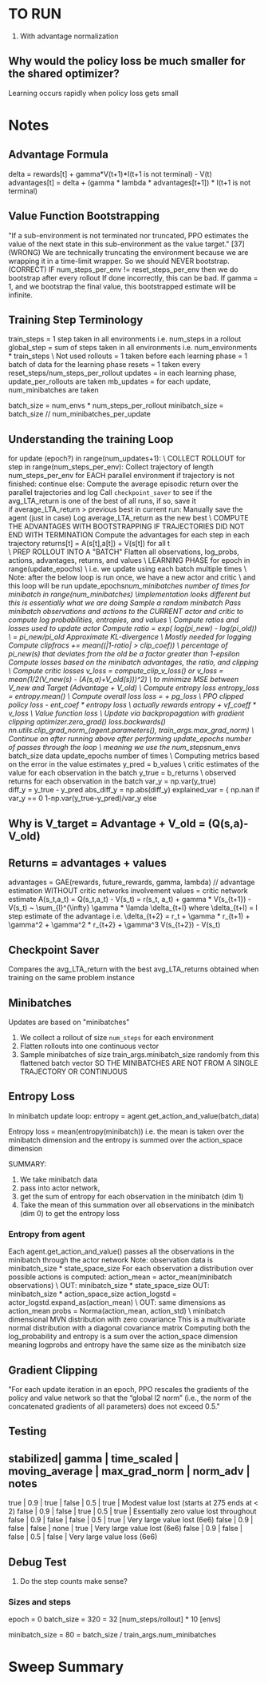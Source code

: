 # TO RUN
1. With advantage normalization

## Why would the policy loss be much smaller for the shared optimizer?
Learning occurs rapidly when policy loss gets small

# Notes
## Advantage Formula
delta = rewards[t] + gamma*V(t+1)*I(t+1 is not terminal) - V(t)
advantages[t] = delta + (gamma * lambda * advantages[t+1]) * I(t+1 is not terminal)

## Value Function Bootstrapping
"If a sub-environment is not terminated nor truncated, PPO estimates the value of the next state in this sub-environment as the value target." [37]
(WRONG) We are technically truncating the environment because we are wrapping it in a time-limit wrapper. So we should NEVER bootstrap. 
(CORRECT) IF num_steps_per_env != reset_steps_per_env then we do bootstrap after every rollout
If done incorrectly, this can be bad.  If gamma = 1, and we bootstrap the final value, this bootstrapped estimate will be infinite.



## Training Step Terminology
train_steps = 1 step taken in all environments i.e. num_steps in a rollout 
global_step = sum of steps taken in all environments i.e. num_environments * train_steps \\ Not used
rollouts = 1 taken before each learning phase = 1 batch of data for the learning phase
resets = 1 taken every reset_steps/num_steps_per_rollout
updates = in each learning phase, update_per_rollouts are taken 
mb_updates = for each update, num_minibatches are taken 

batch_size = num_envs * num_steps_per_rollout
minibatch_size = batch_size // num_minibatches_per_update



## Understanding the training Loop

for update (epoch?) in range(num_updates+1): 
    \\ COLLECT ROLLOUT
    for step in range(num_steps_per_env):
        Collect trajectory of length num_steps_per_env for EACH parallel environment
        if trajectory is not finished: 
            continue
        else: 
            Compute the average episodic return over the parallel trajectories and log
            Call `checkpoint_saver` to see if the avg_LTA_return is one of the best of all runs, if so, save it            
            if average_LTA_return > previous best in current run:
                Manually save the agent (just in case)
                Log average_LTA_return as the new best
    \\ COMPUTE THE ADVANTAGES WITH BOOTSTRAPPING IF TRAJECTORIES DID NOT END WITH TERMINATION
    Compute the advantages for each step in each trajectory 
    returns[t] = A(s[t],a[t]) + V(s[t]) for all t  
    \\ PREP ROLLOUT INTO A "BATCH"
    Flatten all observations, log_probs, actions, advantages, returns, and values
    \\ LEARNING PHASE
    for epoch in range(update_epochs) \\ i.e. we update using each batch multiple times
        \\ Note: after the below loop is run once, we have a new actor and critic
        \\ and this loop will be run update_epochs*num_minibatches number of times
        for minibatch in range(num_minibatches) \\implementation looks different but this is essentially what we are doing
            Sample a random minibatch
            Pass minibatch observations and actions to the CURRENT actor and critic to compute log probabilities, entropies, and values 
            \\ Compute ratios and losses used to update actor
            Compute ratio = exp( log(pi_new) - log(pi_old)) \\ = pi_new/pi_old
            Approximate KL-divergence  \\ Mostly needed for logging
            Compute clipfracs += mean((|1-ratio| > clip_coef)) \\ percentage of pi_new(s) that deviates from the old be a factor greater than 1-epsilon 
            Compute losses based on the minibatch advantages, the ratio, and clipping   
            \\ Compute critic losses
            v_loss = compute_clip_v_loss()
                or
            v_loss = mean(1/2(V_new(s) - (A(s,a)+V_old(s)))^2) \\ to minimize MSE between V_new and Target (Advantage + V_old)
            \\ Compute entropy loss
            entropy_loss = entropy.mean()
            \\ Compute overall loss
            loss = + pg_loss \\ PPO clipped policy loss
                   - ent_coef * entropy loss \\ actually rewards entropy
                   + vf_coeff * v_loss \\ Value function loss
            \\ Update via backpropagation with gradient clipping
            optimizer.zero_grad()
            loss.backwards()
            nn.utils.clip_grad_norm_(agent.parameters(), train_args.max_grad_norm) 
    \\ Continue on after running above after performing update_epochs number of passes through the loop
    \\ meaning we use the num_steps*num_envs batch_size data update_epochs number of times
    \\ Computing metrics based on the error in the value estimates
    y_pred = b_values \\ critic estimates of the value for each observation in the batch
    y_true = b_returns \\ observed returns for each observation in the batch
    var_y = np.var(y_true)    
    diff_y = y_true - y_pred
    abs_diff_y = np.abs(diff_y)
    explained_var = { np.nan                            if var_y == 0
                      1-np.var(y_true-y_pred)/var_y     else


## Why is V_target = Advantage + V_old = (Q(s,a)-V_old)

## Returns = advantages + values
advantages = GAE(rewards, future_rewards, gamma, lambda) // advantage estimation WITHOUT critic networks involvement
values = critic network estimate
A(s_t,a_t) = Q(s_t,a_t)                       - V(s_t)
           = r(s_t, a_t) + gamma * V(s_{t+1}) - V(s_t)
           ~ \sum_{l}^{\infty} \gamma * \lamda \delta_{t+l}
where
    \delta_{t+l) =  l step estimate of the advantage i.e.
    \delta_{t+2} = r_t + \gamma * r_{t+1) + \gamma^2 + \gamma^2 * r_{t+2} + \gamma^3 V(s_{t+2}) - V(s_t) 

    
## Checkpoint Saver
Compares the avg_LTA_return with the best avg_LTA_returns obtained when training on the same problem instance
    

## Minibatches
Updates are based on "minibatches"
1. We collect a rollout of size `num_steps` for each environment
2. Flatten rollouts into one continuous vector
3. Sample minibatches of size train_args.minibatch_size randomly from this flattened batch vector
SO THE MINIBATCHES ARE NOT FROM A SINGLE TRAJECTORY OR CONTINUOUS
   

## Entropy Loss
In minibatch update loop:
    entropy = agent.get_action_and_value(batch_data)

Entropy loss = mean(entropy(minibatch)) 
    i.e. the mean is taken over the minibatch dimension and the entropy 
    is summed over the action_space dimension

SUMMARY: 
1. We take minibatch data
2. pass into actor network, 
3. get the sum of entropy for each observation in the minibatch (dim 1)
4. Take the mean of this summation over all observations in the minibatch (dim 0) to get the entropy loss

### Entropy from agent
Each agent.get_action_and_value() passes all the observations in the minibatch through the actor network
    Note: observation data is minibatch_size * state_space_size 
For each observation a distribution over possible actions is computed:
    action_mean = actor_mean(minibatch observations) \\ OUT: minibatch_size * state_space_size OUT: minibatch_size * action_space_size
    action_logstd = actor_logstd.expand_as(action_mean) \\ OUT: same dimensions as action_mean
    probs = Norma(action_mean, action_std) \\ minibatch dimensional MVN distribution with zero covariance
This is a multivariate normal distribution with a diagonal covariance matrix
Computing both the log_probability and entropy is a sum over the action_space dimension 
    meaning logprobs and entropy have the same size as the minibatch size


## Gradient Clipping
"For each update iteration in an epoch, PPO rescales the gradients of the policy and 
value network so that the “global l2 norm” (i.e., the norm of the concatenated gradients of 
all parameters) does not exceed 0.5."

## Testing
stabilized| gamma | time_scaled | moving_average | max_grad_norm | norm_adv |   notes
---------------------------------------------------------------------------------------
true      |  0.9  | true        | false          | 0.5           | true     | Modest value lost (starts at 275 ends at < 2)
false     |  0.9  | false       | true           | 0.5           | true     | Essentially zero value lost throughout
false     |  0.9  | false       | false          | 0.5           | true     | Very large value lost (6e6)
false     |  0.9  | false       | false          | none          | true     | Very large value lost (6e6)
false     |  0.9  | false       | false          | 0.5           | false    | Very large value loss (6e6)




## Debug Test
1. Do the step counts make sense?
### Sizes and steps
epoch = 0
batch_size = 320
           = 32 [num_steps/rollout] * 10 [envs]

minibatch_size = 80
               = batch_size / train_args.num_minibatches

# Sweep Summary




